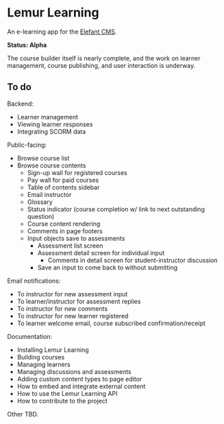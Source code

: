 # Lemur Learning

An e-learning app for the [Elefant CMS](http://www.elefantcms.com/).

**Status: Alpha**

The course builder itself is nearly complete, and the work on learner
management, course publishing, and user interaction is underway.

## To do

Backend:

* Learner management
* Viewing learner responses
* Integrating SCORM data

Public-facing:

* Browse course list
* Browse course contents
  * Sign-up wall for registered courses
  * Pay wall for paid courses
  * Table of contents sidebar
  * Email instructor
  * Glossary
  * Status indicator (course completion w/ link to next outstanding question)
  * Course content rendering
  * Comments in page footers
  * Input objects save to assessments
      * Assessment list screen
      * Assessment detail screen for individual input
          * Comments in detail screen for student-instructor discussion
      * Save an input to come back to without submitting

Email notifications:

* To instructor for new assessment input
* To learner/instructor for assessment replies
* To instructor for new comments
* To instructor for new learner registered
* To learner welcome email, course subscribed confirmation/receipt

Documentation:

* Installing Lemur Learning
* Building courses
* Managing learners
* Managing discussions and assessments
* Adding custom content types to page editor
* How to embed and integrate external content
* How to use the Lemur Learning API
* How to contribute to the project

Other TBD.